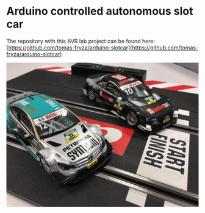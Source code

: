 # Arduino controlled autonomous slot car

The repository with this AVR lab project can be found here: [https://github.com/tomas-fryza/arduino-slotcar](https://github.com/tomas-fryza/arduino-slotcar)

![foto real](foto-slotcar.jpg)
